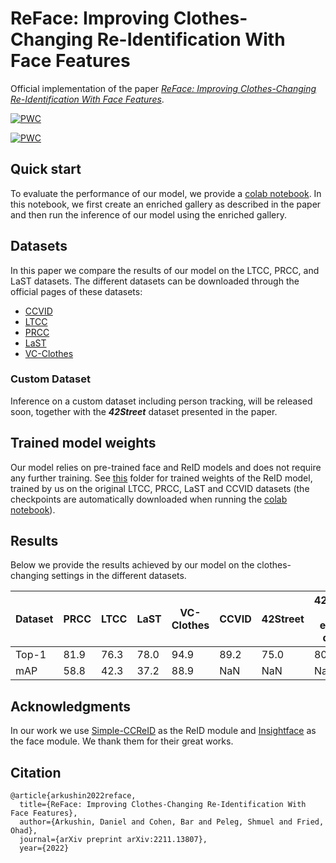 # ReFace: Improving Clothes-Changing Re-Identification With Face Features

Official implementation of the paper [*ReFace: Improving Clothes-Changing Re-Identification With Face Features*](https://arxiv.org/pdf/2211.13807.pdf).
	
[![PWC](https://img.shields.io/endpoint.svg?url=https://paperswithcode.com/badge/reface-improving-clothes-changing-re/person-re-identification-on-ltcc)](https://paperswithcode.com/sota/person-re-identification-on-ltcc?p=reface-improving-clothes-changing-re)

[![PWC](https://img.shields.io/endpoint.svg?url=https://paperswithcode.com/badge/reface-improving-clothes-changing-re/person-re-identification-on-prcc)](https://paperswithcode.com/sota/person-re-identification-on-prcc?p=reface-improving-clothes-changing-re)

## Quick start
To evaluate the performance of our model, we provide a [colab notebook](https://colab.research.google.com/drive/1fd91h6WhSSwuvPcUoVjNmPENBN1i5vqc?usp=sharing).
In this notebook, we first create an enriched gallery as described in the paper and then run the inference of our model using the enriched gallery.

## Datasets
In this paper we compare the results of our model on the LTCC, PRCC, and LaST datasets.
The different datasets can be downloaded through the official pages of these datasets:
* [CCVID](https://github.com/guxinqian/Simple-CCReID)
* [LTCC](https://naiq.github.io/LTCC_Perosn_ReID.html)
* [PRCC](https://www.isee-ai.cn/~yangqize/clothing.html)
* [LaST](https://github.com/shuxjweb/last)
* [VC-Clothes](https://wanfb.github.io/dataset.html#) 

### Custom Dataset
Inference on a custom dataset including person tracking, will be released soon, together with the ***42Street*** dataset presented in the paper. 

## Trained model weights
Our model relies on pre-trained face and ReID models and does not require any further training.
See [this](https://drive.google.com/drive/folders/1qm1D38WzH2Rqv8NKteulTB3bU4W3nBFh) folder for trained weights of the ReID model, trained by us on the original LTCC, PRCC, LaST and CCVID datasets (the checkpoints are automatically downloaded when running the [colab notebook](#quick-start)).

## Results
Below we provide the results achieved by our model on the clothes-changing settings in the different datasets. 

| Dataset | PRCC | LTCC | LaST | VC-Clothes | CCVID | 42Street | 42Street (w. extra-data) |
|---------|------|------|------|------------|-------|----------|--------------------------|
| Top-1   | 81.9 | 76.3 | 78.0 | 94.9       | 89.2  | 75.0     | 80.7                     |
| mAP     | 58.8 | 42.3 | 37.2 | 88.9       | NaN   | NaN      | NaN                      |


## Acknowledgments
In our work we use [Simple-CCReID](https://github.com/guxinqian/Simple-CCReID) as the ReID module and [Insightface](https://github.com/deepinsight/insightface) as the face module.
We thank them for their great works.

## Citation
```
@article{arkushin2022reface,
  title={ReFace: Improving Clothes-Changing Re-Identification With Face Features},
  author={Arkushin, Daniel and Cohen, Bar and Peleg, Shmuel and Fried, Ohad},
  journal={arXiv preprint arXiv:2211.13807},
  year={2022}
```